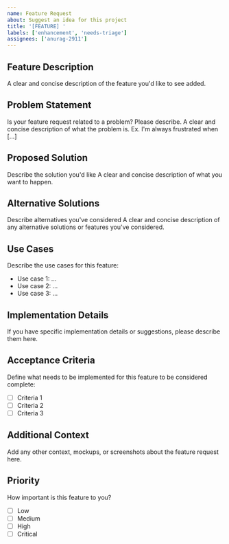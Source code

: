 ```yaml
---
name: Feature Request
about: Suggest an idea for this project
title: '[FEATURE] '
labels: ['enhancement', 'needs-triage']
assignees: ['anurag-2911']
---
```


## Feature Description
A clear and concise description of the feature you'd like to see added.

## Problem Statement
Is your feature request related to a problem? Please describe.
A clear and concise description of what the problem is. Ex. I'm always frustrated when [...]

## Proposed Solution
Describe the solution you'd like
A clear and concise description of what you want to happen.

## Alternative Solutions
Describe alternatives you've considered
A clear and concise description of any alternative solutions or features you've considered.

## Use Cases
Describe the use cases for this feature:
- Use case 1: ...
- Use case 2: ...
- Use case 3: ...

## Implementation Details
If you have specific implementation details or suggestions, please describe them here.

## Acceptance Criteria
Define what needs to be implemented for this feature to be considered complete:
- [ ] Criteria 1
- [ ] Criteria 2
- [ ] Criteria 3

## Additional Context
Add any other context, mockups, or screenshots about the feature request here.

## Priority
How important is this feature to you?
- [ ] Low
- [ ] Medium
- [ ] High
- [ ] Critical
